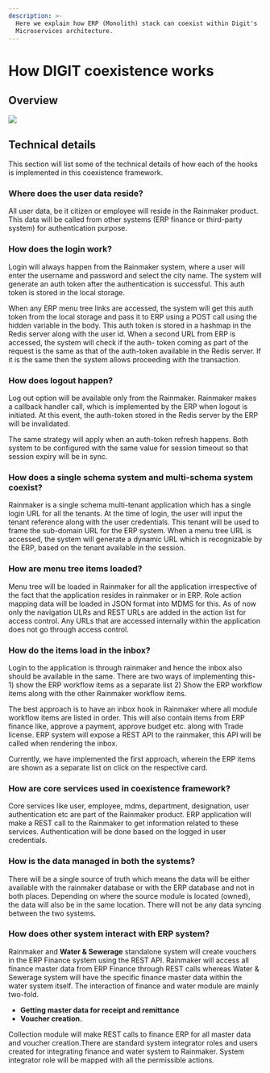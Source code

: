 ```yaml
---
description: >-
  Here we explain how ERP (Monolith) stack can coexist within Digit's
  Microservices architecture.
---
```


# How DIGIT coexistence works

## Overview

![](https://digit-discuss.atlassian.net/wiki/download/thumbnails/28770500/coexistence%20HLD%20%283%29.jpeg?version=1&modificationDate=1557827003484&cacheVersion=1&api=v2&width=663&height=400)

## Technical details

This section will list some of the technical details of how each of the hooks is implemented in this coexistence framework.

### Where does the user data reside?

All user data, be it citizen or employee will reside in the Rainmaker product. This data will be called from other systems \(ERP finance or third-party system\) for authentication purpose.

### How does the login work?

Login will always happen from the Rainmaker system, where a user will enter the username and password and select the city name. The system will generate an auth token after the authentication is successful. This auth token is stored in the local storage.

When any ERP menu tree links are accessed, the system will get this auth token from the local storage and pass it to ERP using a POST call using the hidden variable in the body. This auth token is stored in a hashmap in the Redis server along with the user id. When a second URL from ERP is accessed, the system will check if the auth- token coming as part of the request is the same as that of the auth-token available in the Redis server. If it is the same then the system allows proceeding with the transaction.

### How does logout happen?

Log out option will be available only from the Rainmaker. Rainmaker makes a callback handler call, which is implemented by the ERP when logout is initiated. At this event, the auth-token stored in the Redis server by the ERP will be invalidated.

The same strategy will apply when an auth-token refresh happens. Both system to be configured with the same value for session timeout so that session expiry will be in sync.

### How does a single schema system and multi-schema system coexist?

Rainmaker is a single schema multi-tenant application which has a single login URL for all the tenants. At the time of login, the user will input the tenant reference along with the user credentials. This tenant will be used to frame the sub-domain URL for the ERP system. When a menu tree URL is accessed, the system will generate a dynamic URL which is recognizable by the ERP, based on the tenant available in the session.

### How are menu tree items loaded?

Menu tree will be loaded in Rainmaker for all the application irrespective of the fact that the application resides in rainmaker or in ERP. Role action mapping data will be loaded in JSON format into MDMS for this. As of now only the navigation ULRs and REST URLs are added in the action list for access control. Any URLs that are accessed internally within the application does not go through access control.

### How do the items load in the inbox?

Login to the application is through rainmaker and hence the inbox also should be available in the same. There are two ways of implementing this- 1\) show the ERP workflow items as a separate list 2\) Show the ERP workflow items along with the other Rainmaker workflow items.

The best approach is to have an inbox hook in Rainmaker where all module workflow items are listed in order. This will also contain items from ERP finance like, approve a payment, approve budget etc. along with Trade license. ERP system will expose a REST API to the rainmaker, this API will be called when rendering the inbox.

Currently, we have implemented the first approach, wherein the ERP items are shown as a separate list on click on the respective card.

### How are core services used in coexistence framework?

Core services like user, employee, mdms, department, designation, user authentication etc are part of the Rainmaker product. ERP application will make a REST call to the Rainmaker to get information related to these services. Authentication will be done based on the logged in user credentials.

### How is the data managed in both the systems?

There will be a single source of truth which means the data will be either available with the rainmaker database or with the ERP database and not in both places. Depending on where the source module is located \(owned\), the data will also be in the same location. There will not be any data syncing between the two systems.

### How does other system interact with ERP system?

Rainmaker and **Water & Sewerage** standalone system will create vouchers in the ERP Finance system using the REST API. Rainmaker will access all finance master data from ERP Finance through REST calls whereas Water & Sewerage system will have the specific finance master data within the water system itself. The interaction of finance and water module are mainly two-fold.

* **Getting master data for receipt and remittance** 
* **Voucher creation.**

Collection module will make REST calls to finance ERP for all master data and voucher creation.There are standard system integrator roles and users created for integrating finance and water system to Rainmaker. System integrator role will be mapped with all the permissible actions.

